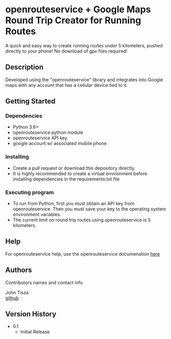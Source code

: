 # openrouteservice + Google Maps Round Trip Creator for Running Routes

A quick and easy way to create running routes under 5 kilometers, pushed directly to your phone! No download of gpx files required!

## Description

Developed using the "openrouteservice" library and integrates into Google maps with any account that has a cellular device tied to it.

## Getting Started

### Dependencies

* Python 3.6+
* openrouteservice python module
* openrouteservice API key
* google account w/ associated mobile phone

### Installing

* Create a pull request or download this depository directly
* It is highly recommended to create a virtual environment before installing dependencies in the requirements.txt file

### Executing program

* To run from Python, first you must obtain an API key from openrouteservice. Then you must save your key to the operating system environment variables.
* The current limit on round trip routes using openrouteservice is 5 kilometers.

## Help

For openrouteservice help, use the openrouteservice documenation [here](https://openrouteservice-py.readthedocs.io/en/latest/)


## Authors

Contributors names and contact info

John Tisza  
[github](https://github.com/johntisza)

## Version History

* 0.1
    * Initial Release